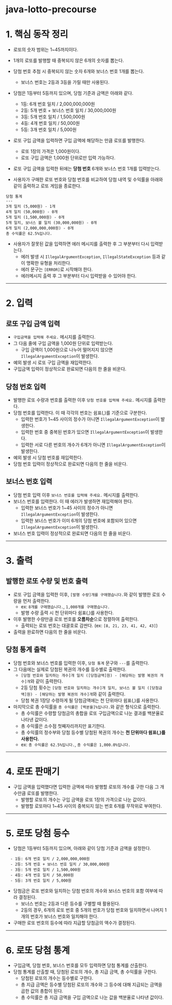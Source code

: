# java-lotto-precourse

# 1. 핵심 동작 정리

* 로또의 숫자 범위는 1~45까지이다.
* 1개의 로또를 발행할 때 중복되지 않은 6개의 숫자를 뽑는다.
* 당첨 번호 추첨 시 중복되지 않는 숫자 6개와 보너스 번호 1개를 뽑는다.
  - 보너스 번호는 2등과 3등을 가릴 때만 사용된다.
* 당첨은 1등부터 5등까지 있으며, 당첨 기준과 금액은 아래와 같다.
  - 1등: 6개 번호 일치 / 2,000,000,000원
  - 2등: 5개 번호 + 보너스 번호 일치 / 30,000,000원
  - 3등: 5개 번호 일치 / 1,500,000원
  - 4등: 4개 번호 일치 / 50,000원
  - 5등: 3개 번호 일치 / 5,000원

* 로또 구입 금액을 입력하면 구입 금액에 해당하는 만큼 로또를 발행한다.
  - 로또 1장의 가격은 1,000원이다.
  - 로또 구입 금액은 1,000원 단위로만 입력 가능하다.
* 로또 구입 금액을 입력한 뒤에는 **당첨 번호** 6개와 보너스 번호 1개를 입력받는다.
* 사용자가 구매한 로또 번호와 당첨 번호를 비교하여 당첨 내역 및 수익률을 아래와 같이 출력하고 로또 게임을 종료한다.

````
당첨 통계
---
3개 일치 (5,000원) - 1개
4개 일치 (50,000원) - 0개
5개 일치 (1,500,000원) - 0개
5개 일치, 보너스 볼 일치 (30,000,000원) - 0개
6개 일치 (2,000,000,000원) - 0개
총 수익률은 62.5%입니다.
````


* 사용자가 잘못된 값을 입력하면 에러 메시지를 출력한 후 그 부분부터 다시 입력받는다.
  - 에러 발생 시 `IllegalArgumentException`, `IllegalStateException` 등과 같이 명확한 유형을 처리한다.
  - 에러 문구는 `[ERROR]`로 시작해야 한다.
  - 에러메시지 출력 후 그 부분부터 다시 입력받을 수 있어야 한다.


---

# 2. 입력

## 로또 구입 금액 입력
* `구입금액을 입력해 주세요.` 메시지를 출력한다.
* 그 다음 줄에 구입 금액을 1,000원 단위로 입력받는다.
  - 구입 금액이 1,000원으로 나누어 떨어지지 않으면 `IllegalArgumentException`이 발생한다.
* 예외 발생 시 로또 구입 금액을 재입력한다.
* 구입금액 입력이 정상적으로 완료되면 다음의 한 줄을 비운다.


## 당첨 번호 입력
* 발행한 로또 수량과 번호를 출력한 이후 `당첨 번호를 입력해 주세요.` 메시지를 출력한다.
* 당첨 번호를 입력한다. 이 때 각각의 번호는 쉼표(,)를 기준으로 구분한다.
  - 입력한 번호가 1~45 사이의 정수가 아니면 `IllegalArgumentException`이 발생한다.
  - 입력한 번호 중 중복된 번호가 있으면 `IllegalArgumentException`이 발생한다.
  - 입력한 서로 다른 번호의 개수가 6개가 아니면 `IllegalArgumentException`이 발생한다.
* 예외 발생 시 당첨 번호를 재입력한다.
* 당첨 번호 입력이 정상적으로 완료되면 다음의 한 줄을 비운다.


## 보너스 번호 입력
* 당첨 번호 입력 이후 `보너스 번호를 입력해 주세요.` 메시지를 출력한다.
* 보너스 번호를 입력한다. 이 때 에러가 발생하면 재입력해야 한다.
  - 입력한 보너스 번호가 1~45 사이의 정수가 아니면 `IllegalArgumentException`이 발생한다.
  - 입력한 보너스 번호가 이미 6개의 당첨 번호에 포함되어 있으면 `IllegalArgumentException`이 발생한다.
* 보너스 번호 입력이 정상적으로 완료되면 다음의 한 줄을 비운다.


---

# 3. 출력

## 발행한 로또 수량 및 번호 출력
* 로또 구입 금액을 입력한 이후, `[발행 수량]개를 구매했습니다.`와 같이 발행한 로또 수량을 먼저 출력한다.
  - ex: `8개를 구매했습니다.`, `1,000개를 구매했습니다.`
  - 발행 수량 출력 시 천 단위마다 쉼표(,)를 사용한다.
* 이후 발행한 수량만큼 로또 번호를 **오름차순**으로 정렬하여 출력한다.
  - 출력되는 로또 번호는 대괄호로 감싼다. (ex: `[8, 21, 23, 41, 42, 43]`)
* 출력을 완료하면 다음의 한 줄을 비운다.


## 당첨 통계 출력
* 당첨 번호와 보너스 번호를 입력한 이후, `당첨 통계` 문구와 `---`를 출력한다.
* 그 다음에는 실제로 당첨된 복권의 개수를 등수별로 출력한다.
  - `[당첨 번호와 일치하는 개수]개 일치 ([당첨금액]원) - [해당하는 발행 복권의 개수]개`와 같이 출력한다.
  - 2등 당첨 횟수는 `[당첨 번호와 일치하는 개수]개 일치, 보너스 볼 일치 ([당첨금액]원) - [해당하는 발행 복권의 개수]개`와 같이 출력한다.
  - 당첨 복권 1장당 수령하게 될 당첨금액에는 천 단위마다 쉼표(,)를 사용한다.
* 마지막으로 총 수익률을 `총 수익률은 [백분율]%입니다.`와 같은 형식으로 출력한다.
  - 총 수익률은 수령할 당첨금의 총합을 로또 구입금액으로 나눈 결과를 백분율로 나타낸 값이다.
  - 총 수익률은 소수점 첫째자리까지만 표기한다.
  - 총 수익률의 정수부와 당첨 등수별 당첨된 복권의 개수는 **천 단위마다 쉼표(,)를 사용한다.**
  - ex: `총 수익률은 62.5%입니다.`, `총 수익률은 1,000.0%입니다.`


---

# 4. 로또 판매기

* 구입 금액을 입력했다면 입력한 금액에 따라 발행할 로또의 개수를 구한 다음 그 개수만큼 로또를 발행한다.
  - 발행할 로또의 개수는 구입 금액을 로또 1장의 가격으로 나눈 값이다. 
  - 발행할 로또마다 1~45 사이의 중복되지 않는 번호 6개를 무작위로 부여한다.

---

# 5. 로또 당첨 등수

* 당첨은 1등부터 5등까지 있으며, 아래와 같이 당첨 기준과 금액을 설정한다.
````
  - 1등: 6개 번호 일치 / 2,000,000,000원
  - 2등: 5개 번호 + 보너스 번호 일치 / 30,000,000원
  - 3등: 5개 번호 일치 / 1,500,000원
  - 4등: 4개 번호 일치 / 50,000원
  - 5등: 3개 번호 일치 / 5,000원
````
* 당첨금은 로또 번호와 일치하는 당첨 번호의 개수와 보너스 번호의 포함 여부에 따라 결정된다.
  - 보너스 번호는 2등과 다른 등수를 구별할 때 활용된다. 
  - 2등의 경우, 6개의 로또 번호 중 5개의 번호가 당첨 번호와 일치하면서 나머지 1개의 번호가 보너스 번호와 일치해야 한다.
* 구매한 로또 번호의 등수에 따라 지급할 당첨금의 액수가 결정된다.

---

# 6. 로또 당첨 통계

* 구입금액, 당첨 번호, 보너스 번호를 모두 입력하면 당첨 통계를 산출한다.
* 당첨 통계를 산출할 때, 당첨된 로또의 개수, 총 지급 금액, 총 수익률을 구한다.
  - 당첨된 로또의 개수는 등수별로 구한다.
  - 총 지급 금액은 등수별 당첨된 로또의 개수와 그 등수에 대해 지급되는 금액을 곱한 값의 총합이 된다.
  - 총 수익률은 총 지급 금액을 구입 금액으로 나눈 값을 백분율로 나타낸 값이다.